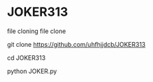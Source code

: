 # JOKER313
file cloning 
file clone 



git clone https://github.com/uhfhjjdcb/JOKER313

cd JOKER313


python JOKER.py
